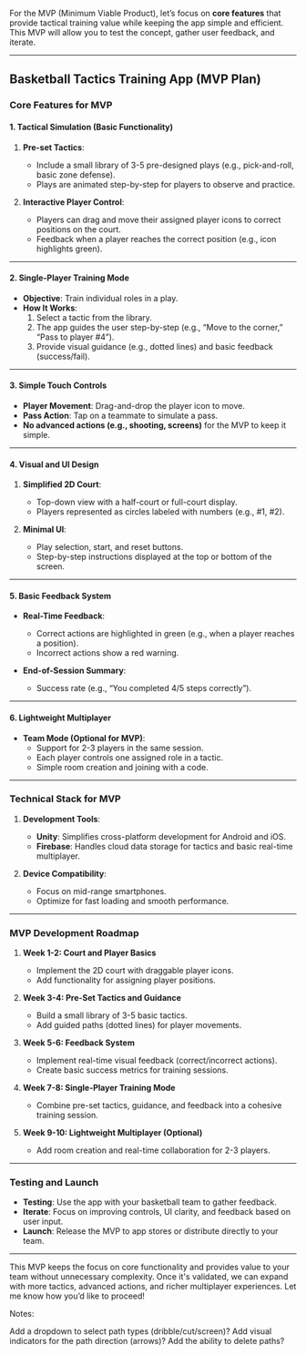For the MVP (Minimum Viable Product), let’s focus on **core features** that provide tactical training value while keeping the app simple and efficient. This MVP will allow you to test the concept, gather user feedback, and iterate.  

---

## **Basketball Tactics Training App (MVP Plan)**  

### **Core Features for MVP**  

#### **1. Tactical Simulation (Basic Functionality)**  
1. **Pre-set Tactics**:  
   - Include a small library of 3-5 pre-designed plays (e.g., pick-and-roll, basic zone defense).  
   - Plays are animated step-by-step for players to observe and practice.  

2. **Interactive Player Control**:  
   - Players can drag and move their assigned player icons to correct positions on the court.  
   - Feedback when a player reaches the correct position (e.g., icon highlights green).  

---

#### **2. Single-Player Training Mode**  
- **Objective**: Train individual roles in a play.  
- **How It Works**:  
  1. Select a tactic from the library.  
  2. The app guides the user step-by-step (e.g., “Move to the corner,” “Pass to player #4”).  
  3. Provide visual guidance (e.g., dotted lines) and basic feedback (success/fail).  

---

#### **3. Simple Touch Controls**  
- **Player Movement**: Drag-and-drop the player icon to move.  
- **Pass Action**: Tap on a teammate to simulate a pass.  
- **No advanced actions (e.g., shooting, screens)** for the MVP to keep it simple.  

---

#### **4. Visual and UI Design**  
1. **Simplified 2D Court**:  
   - Top-down view with a half-court or full-court display.  
   - Players represented as circles labeled with numbers (e.g., #1, #2).  

2. **Minimal UI**:  
   - Play selection, start, and reset buttons.  
   - Step-by-step instructions displayed at the top or bottom of the screen.  

---

#### **5. Basic Feedback System**  
- **Real-Time Feedback**:  
  - Correct actions are highlighted in green (e.g., when a player reaches a position).  
  - Incorrect actions show a red warning.  

- **End-of-Session Summary**:  
  - Success rate (e.g., “You completed 4/5 steps correctly”).  

---

#### **6. Lightweight Multiplayer**  
- **Team Mode (Optional for MVP)**:  
  - Support for 2-3 players in the same session.  
  - Each player controls one assigned role in a tactic.  
  - Simple room creation and joining with a code.  

---

### **Technical Stack for MVP**  
1. **Development Tools**:  
   - **Unity**: Simplifies cross-platform development for Android and iOS.  
   - **Firebase**: Handles cloud data storage for tactics and basic real-time multiplayer.  

2. **Device Compatibility**:  
   - Focus on mid-range smartphones.  
   - Optimize for fast loading and smooth performance.  

---

### **MVP Development Roadmap**  

1. **Week 1-2: Court and Player Basics**  
   - Implement the 2D court with draggable player icons.  
   - Add functionality for assigning player positions.  

2. **Week 3-4: Pre-Set Tactics and Guidance**  
   - Build a small library of 3-5 basic tactics.  
   - Add guided paths (dotted lines) for player movements.  

3. **Week 5-6: Feedback System**  
   - Implement real-time visual feedback (correct/incorrect actions).  
   - Create basic success metrics for training sessions.  

4. **Week 7-8: Single-Player Training Mode**  
   - Combine pre-set tactics, guidance, and feedback into a cohesive training session.  

5. **Week 9-10: Lightweight Multiplayer (Optional)**  
   - Add room creation and real-time collaboration for 2-3 players.  

---

### **Testing and Launch**  
- **Testing**: Use the app with your basketball team to gather feedback.  
- **Iterate**: Focus on improving controls, UI clarity, and feedback based on user input.  
- **Launch**: Release the MVP to app stores or distribute directly to your team.  

---

This MVP keeps the focus on core functionality and provides value to your team without unnecessary complexity. Once it's validated, we can expand with more tactics, advanced actions, and richer multiplayer experiences. Let me know how you’d like to proceed!



Notes:

Add a dropdown to select path types (dribble/cut/screen)?
Add visual indicators for the path direction (arrows)?
Add the ability to delete paths?